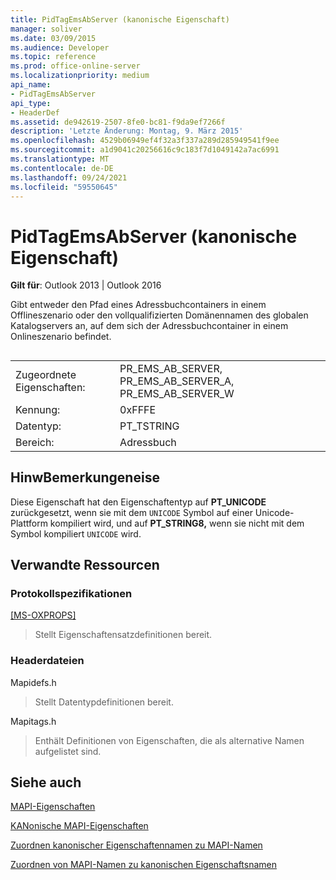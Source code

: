 ```yaml
---
title: PidTagEmsAbServer (kanonische Eigenschaft)
manager: soliver
ms.date: 03/09/2015
ms.audience: Developer
ms.topic: reference
ms.prod: office-online-server
ms.localizationpriority: medium
api_name:
- PidTagEmsAbServer
api_type:
- HeaderDef
ms.assetid: de942619-2507-8fe0-bc81-f9da9ef7266f
description: 'Letzte Änderung: Montag, 9. März 2015'
ms.openlocfilehash: 4529b06949ef4f32a3f337a289d285949541f9ee
ms.sourcegitcommit: a1d9041c20256616c9c183f7d1049142a7ac6991
ms.translationtype: MT
ms.contentlocale: de-DE
ms.lasthandoff: 09/24/2021
ms.locfileid: "59550645"
---
```

# <a name="pidtagemsabserver-canonical-property"></a>PidTagEmsAbServer (kanonische Eigenschaft)

  
  
**Gilt für**: Outlook 2013 | Outlook 2016 
  
Gibt entweder den Pfad eines Adressbuchcontainers in einem Offlineszenario oder den vollqualifizierten Domänennamen des globalen Katalogservers an, auf dem sich der Adressbuchcontainer in einem Onlineszenario befindet.
  
## 

|||
|:-----|:-----|
|Zugeordnete Eigenschaften:  <br/> |PR_EMS_AB_SERVER, PR_EMS_AB_SERVER_A, PR_EMS_AB_SERVER_W  <br/> |
|Kennung:  <br/> |0xFFFE  <br/> |
|Datentyp:  <br/> |PT_TSTRING  <br/> |
|Bereich:  <br/> |Adressbuch  <br/> |
   
## <a name="remarks"></a>HinwBemerkungeneise

Diese Eigenschaft hat den Eigenschaftentyp auf **PT_UNICODE** zurückgesetzt, wenn sie mit dem  `UNICODE` Symbol auf einer Unicode-Plattform kompiliert wird, und auf **PT_STRING8,** wenn sie nicht mit dem Symbol kompiliert  `UNICODE` wird. 
  
## <a name="related-resources"></a>Verwandte Ressourcen

### <a name="protocol-specifications"></a>Protokollspezifikationen

[[MS-OXPROPS]](https://msdn.microsoft.com/library/f6ab1613-aefe-447d-a49c-18217230b148%28Office.15%29.aspx)
  
> Stellt Eigenschaftensatzdefinitionen bereit.
    
### <a name="header-files"></a>Headerdateien

Mapidefs.h
  
> Stellt Datentypdefinitionen bereit.
    
Mapitags.h
  
> Enthält Definitionen von Eigenschaften, die als alternative Namen aufgelistet sind.
    
## <a name="see-also"></a>Siehe auch



[MAPI-Eigenschaften](mapi-properties.md)
  
[KANonische MAPI-Eigenschaften](mapi-canonical-properties.md)
  
[Zuordnen kanonischer Eigenschaftennamen zu MAPI-Namen](mapping-canonical-property-names-to-mapi-names.md)
  
[Zuordnen von MAPI-Namen zu kanonischen Eigenschaftsnamen](mapping-mapi-names-to-canonical-property-names.md)


